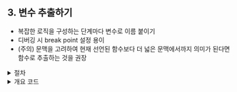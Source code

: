 ## 3. 변수 추출하기

- 복잡한 로직을 구성하는 단계마다 변수로 이름 붙이기
- 디버깅 시 break point 설정 용이
- (주의) 문맥을 고려하여 현재 선언된 함수보다 더 넓은 문맥에서까지 의미가 된다면 함수로 추출하는 것을 권장

<details>
<summary>절차</summary>

1. 추출할 표현식에 사이드이펙트가 없는지 확인<br />
2. 상수를 하나 선언 후 표현식 대입<br />
3. 새로 만든 변수로 교체                                         

</details>

<details>
<summary>개요 코드</summary>

```javascript
/**
 * @example 예시 1
 */
const pad2digit = digit => digit.length >= 2 ? digit : `0${digit}`

// :(
const timerFormat = value => `${pad2digit(`${parseInt(value / 60)}`)}:${pad2digit(`${value % 60}`)}`

// :)
const timerFormat = value => {
    const _minutes = parseInt(value / 60)
    const minutes = pad2digit(`${_minutes}`)
    const seconds = pad2digit(`${value % 60}`)

    return `${minutes}:${seconds}`
}


/**
 * @example 예시 2
 */

// :(
const showExitAlert = useCallback(() => {
    const exitAlertCode = step === '4' ? SME_ALERT_CODE.EXIT.SAVE : SME_ALERT_CODE.EXIT.NOT_SAVE
    showAlert(exitAlertCode)
}, [showAlert, step])

const isValidReferer = useCallback(() => {
    switch (step) {
        case '4':
            return isSurlEnter(query)
        default:
            return isHomeEnter
    }
}, [isHomeEnter, isSurlEnter, step, query])

// :)
const lastStep = step === '4'

const showExitAlert = () => {
    const exitAlertCode = lastStep ? SME_ALERT_CODE.EXIT.SAVE : SME_ALERT_CODE.EXIT.NOT_SAVE
    showAlert(exitAlertCode)
}

const isValidReferer = () => {
    return lastStep ? isSurlEnter(query) : isHomeEnter
}
```

</details>